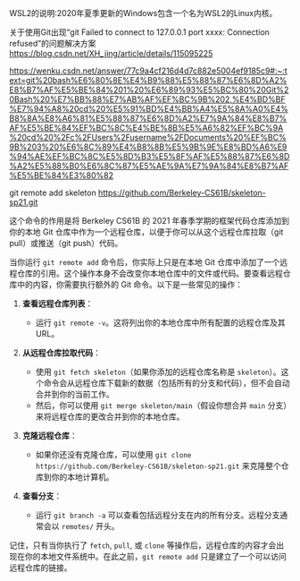 WSL2的说明:2020年夏季更新的Windows包含一个名为WSL2的Linux内核。

关于使用Git出现“git Failed to connect to 127.0.0.1 port xxxx: Connection refused”的问题解决方案
https://blog.csdn.net/XH_jing/article/details/115095225

https://wenku.csdn.net/answer/77c9a4cf216d4d7c882e5004ef9185c9#:~:text=git%20bash%E6%80%8E%E4%B9%88%E5%88%87%E6%8D%A2%E8%B7%AF%E5%BE%84%201%20%E6%89%93%E5%BC%80%20Git%20Bash%20%E7%BB%88%E7%AB%AF%EF%BC%9B%202,%E4%BD%BF%E7%94%A8%20cd%20%E5%91%BD%E4%BB%A4%E5%8A%A0%E4%B8%8A%E8%A6%81%E5%88%87%E6%8D%A2%E7%9A%84%E8%B7%AF%E5%BE%84%EF%BC%8C%E4%BE%8B%E5%A6%82%EF%BC%9A%20cd%20%2Fc%2FUsers%2Fusername%2FDocuments%20%EF%BC%9B%203%20%E6%8C%89%E4%B8%8B%E5%9B%9E%E8%BD%A6%E9%94%AE%EF%BC%8C%E5%8D%B3%E5%8F%AF%E5%88%87%E6%8D%A2%E5%88%B0%E6%8C%87%E5%AE%9A%E7%9A%84%E8%B7%AF%E5%BE%84%E3%80%82


git remote add skeleton https://github.com/Berkeley-CS61B/skeleton-sp21.git

这个命令的作用是将 Berkeley CS61B 的 2021 年春季学期的框架代码仓库添加到你的本地 Git 仓库中作为一个远程仓库，以便于你可以从这个远程仓库拉取（git pull）或推送（git push）代码。

当你运行 `git remote add` 命令后，你实际上只是在本地 Git 仓库中添加了一个远程仓库的引用。这个操作本身不会改变你本地仓库中的文件或代码。要查看远程仓库中的内容，你需要执行额外的 Git 命令。以下是一些常见的操作：

1. **查看远程仓库列表**：
   - 运行 `git remote -v`。这将列出你的本地仓库中所有配置的远程仓库及其 URL。

2. **从远程仓库拉取代码**：
   - 使用 `git fetch skeleton`（如果你添加的远程仓库名称是 `skeleton`）。这个命令会从远程仓库下载新的数据（包括所有的分支和代码），但不会自动合并到你的当前工作。
   - 然后，你可以使用 `git merge skeleton/main`（假设你想合并 `main` 分支）来将远程仓库的更改合并到你的本地仓库。

3. **克隆远程仓库**：
   - 如果你还没有克隆仓库，可以使用 `git clone https://github.com/Berkeley-CS61B/skeleton-sp21.git` 来克隆整个仓库到你的本地计算机。

4. **查看分支**：
   - 运行 `git branch -a` 可以查看包括远程分支在内的所有分支。远程分支通常会以 `remotes/` 开头。

记住，只有当你执行了 `fetch`, `pull`, 或 `clone` 等操作后，远程仓库的内容才会出现在你的本地文件系统中。在此之前，`git remote add` 只是建立了一个可以访问远程仓库的链接。